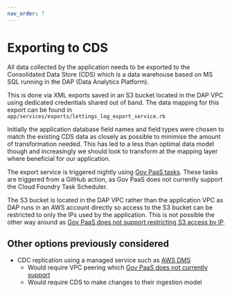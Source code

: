 ```yaml
---
nav_order: 7
---
```


# Exporting to CDS

All data collected by the application needs to be exported to the Consolidated Data Store (CDS) which is a data warehouse based on MS SQL running in the DAP (Data Analytics Platform).

This is done via XML exports saved in an S3 bucket located in the DAP VPC using dedicated credentials shared out of band. The data mapping for this export can be found in `app/services/exports/lettings_log_export_service.rb`

Initially the application database field names and field types were chosen to match the existing CDS data as closely as possible to minimise the amount of transformation needed. This has led to a less than optimal data model though and increasingly we should look to transform at the mapping layer where beneficial for our application.

The export service is triggered nightly using [Gov PaaS tasks](https://docs.cloudfoundry.org/devguide/using-tasks.html). These tasks are triggered from a GitHub action, as Gov PaaS does not currently support the Cloud Foundry Task Scheduler.

The S3 bucket is located in the DAP VPC rather than the application VPC as DAP runs in an AWS account directly so access to the S3 bucket can be restricted to only the IPs used by the application. This is not possible the other way around as [Gov PaaS does not support restricting S3 access by IP](https://github.com/alphagov/paas-roadmap/issues/107).

## Other options previously considered

- CDC replication using a managed service such as [AWS DMS](https://aws.amazon.com/dms/)
  - Would require VPC peering which [Gov PaaS does not currently support](https://github.com/alphagov/paas-roadmap/issues/105)
  - Would require CDS to make changes to their ingestion model
